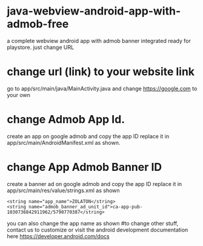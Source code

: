 # java-webview-android-app-with-admob-free
a complete webview android app with admob banner integrated ready for playstore. just change URL


# change url (link) to your website link

go to app/src/main/java/MainActivity.java and change https://google.com to your own

# change Admob App Id.

create an app on google admob and copy the app ID
replace it in app/src/main/AndroidManifest.xml  as shown.
      <meta-data
                android:name="com.google.android.gms.ads.APPLICATION_ID"
                android:value="ca-app-pub-1030736842911962~1731848714" />

# change App Admob Banner ID

create a banner ad on google admob and copy the app ID
replace it in app/src/main/res/value/strings.xml as shown

    <string name="app_name">ZOLATON</string>
    <string name="admob_banner_ad_unit_id">ca-app-pub-1030736842911962/5790770387</string>

you can also change the app name as shown
#to change other stuff, contact us to customize or visit the android development documentation here
https://developer.android.com/docs
